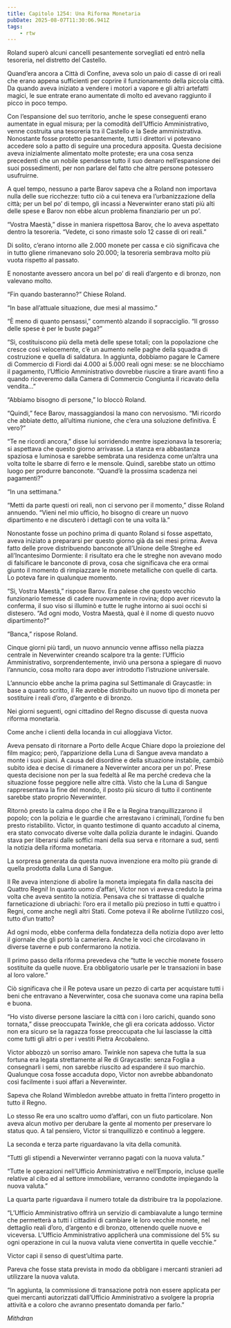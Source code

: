 ```yaml
---
title: Capitolo 1254: Una Riforma Monetaria
pubDate: 2025-08-07T11:30:06.941Z
tags:
    - rtw
---
```



Roland superò alcuni cancelli pesantemente sorvegliati ed entrò nella tesoreria, nel distretto del Castello.


Quand’era ancora a Città di Confine, aveva solo un paio di casse di ori reali che erano appena sufficienti per coprire il funzionamento della piccola città. Da quando aveva iniziato a vendere i motori a vapore e gli altri artefatti magici, le sue entrate erano aumentate di molto ed avevano raggiunto il picco in poco tempo.


Con l’espansione del suo territorio, anche le spese conseguenti erano aumentate in egual misura; per la comodità dell’Ufficio Amministrativo, venne costruita una tesoreria tra il Castello e la Sede amministrativa. Nonostante fosse protetto pesantemente, tutti i direttori vi potevano accedere solo a patto di seguire una procedura apposita. Questa decisione aveva inizialmente alimentato molte proteste; era una cosa senza precedenti che un nobile spendesse tutto il suo denaro nell’espansione dei suoi possedimenti, per non parlare del fatto che altre persone potessero usufruirne.


A quel tempo, nessuno a parte Barov sapeva che a Roland non importava nulla delle sue ricchezze: tutto ciò a cui teneva era l’urbanizzazione della città; per un bel po’ di tempo, gli incassi a Neverwinter erano stati più alti delle spese e Barov non ebbe alcun problema finanziario per un po’.


“Vostra Maestà,” disse in maniera rispettosa Barov, che lo aveva aspettato dentro la tesoreria. “Vedete, ci sono rimaste solo 12 casse di ori reali.”


Di solito, c’erano intorno alle 2.000 monete per cassa e ciò significava che in tutto gliene rimanevano solo 20.000; la tesoreria sembrava molto più vuota rispetto al passato.


E nonostante avessero ancora un bel po’ di reali d’argento e di bronzo, non valevano molto.


“Fin quando basteranno?” Chiese Roland.


“In base all’attuale situazione, due mesi al massimo.”


“È meno di quanto pensassi,” commentò alzando il sopracciglio. “Il grosso delle spese è per le buste paga?”


“Sì, costituiscono più della metà delle spese totali; con la popolazione che cresce così velocemente, c’è un aumento nelle paghe della squadra di costruzione e quella di saldatura. In aggiunta, dobbiamo pagare le Camere di Commercio di Fiordi dai 4.000 ai 5.000 reali ogni mese: se ne blocchiamo il pagamento, l’Ufficio Amministrativo dovrebbe riuscire a tirare avanti fino a quando riceveremo dalla Camera di Commercio Congiunta il ricavato della vendita…”


“Abbiamo bisogno di persone,” lo bloccò Roland.


“Quindi,” fece Barov, massaggiandosi la mano con nervosismo. “Mi ricordo che abbiate detto, all’ultima riunione, che c’era una soluzione definitiva. È vero?”


“Te ne ricordi ancora,” disse lui sorridendo mentre ispezionava la tesoreria; si aspettava che questo giorno arrivasse. La stanza era abbastanza spaziosa e luminosa e sarebbe sembrata una residenza come un’altra una volta tolte le sbarre di ferro e le mensole. Quindi, sarebbe stato un ottimo luogo per produrre banconote. “Quand’è la prossima scadenza nei pagamenti?”


“In una settimana.”


“Metti da parte questi ori reali, non ci servono per il momento,” disse Roland annuendo. “Vieni nel mio ufficio, ho bisogno di creare un nuovo dipartimento e ne discuterò i dettagli con te una volta là.”


Nonostante fosse un pochino prima di quanto Roland si fosse aspettato, aveva iniziato a prepararsi per questo giorno già da sei mesi prima. Aveva fatto delle prove distribuendo banconote all’Unione delle Streghe ed all’Incantesimo Dormiente: il risultato era che le streghe non avevano modo di falsificare le banconote di prova, cosa che significava che era ormai giunto il momento di rimpiazzare le monete metalliche con quelle di carta. Lo poteva fare in qualunque momento.


“Sì, Vostra Maestà,” rispose Barov. Era palese che questo vecchio funzionario temesse di cadere nuovamente in rovina; dopo aver ricevuto la conferma, il suo viso si illuminò e tutte le rughe intorno ai suoi occhi si distesero. “Ad ogni modo, Vostra Maestà, qual è il nome di questo nuovo dipartimento?”


“Banca,” rispose Roland.


Cinque giorni più tardi, un nuovo annuncio venne affisso nella piazza centrale in Neverwinter creando scalpore tra la gente: l’Ufficio Amministrativo, sorprendentemente, inviò una persona a spiegare di nuovo l’annuncio, cosa molto rara dopo aver introdotto l’istruzione universale.


L’annuncio ebbe anche la prima pagina sul Settimanale di Graycastle: in base a quanto scritto, il Re avrebbe distribuito un nuovo tipo di moneta per sostituire i reali d’oro, d’argento e di bronzo.


Nei giorni seguenti, ogni cittadino del Regno discusse di questa nuova riforma monetaria.


Come anche i clienti della locanda in cui alloggiava Victor.


Aveva pensato di ritornare a Porto delle Acque Chiare dopo la proiezione del film magico; però, l’apparizione della Luna di Sangue aveva mandato a monte i suoi piani. A causa del disordine e della situazione instabile, cambiò subito idea e decise di rimanere a Neverwinter ancora per un po’. Prese questa decisione non per la sua fedeltà al Re ma perché credeva che la situazione fosse peggiore nelle altre città. Visto che la Luna di Sangue rappresentava la fine del mondo, il posto più sicuro di tutto il continente sarebbe stato proprio Neverwinter.


Ritornò presto la calma dopo che il Re e la Regina tranquillizzarono il popolo; con la polizia e le guardie che arrestavano i criminali, l’ordine fu ben presto ristabilito. Victor, in quanto testimone di quanto accaduto al cinema, era stato convocato diverse volte dalla polizia durante le indagini. Quando stava per liberarsi dalle soffici mani della sua serva e ritornare a sud, sentì la notizia della riforma monetaria.


La sorpresa generata da questa nuova invenzione era molto più grande di quella prodotta dalla Luna di Sangue.


Il Re aveva intenzione di abolire la moneta impiegata fin dalla nascita dei Quattro Regni! In quanto uomo d’affari, Victor non vi aveva creduto la prima volta che aveva sentito la notizia. Pensava che si trattasse di qualche farneticazione di ubriachi: l’oro era il metallo più prezioso in tutti e quattro i Regni, come anche negli altri Stati. Come poteva il Re abolirne l’utilizzo così, tutto d’un tratto?


Ad ogni modo, ebbe conferma della fondatezza della notizia dopo aver letto il giornale che gli portò la cameriera. Anche le voci che circolavano in diverse taverne e pub confermarono la notizia.


Il primo passo della riforma prevedeva che “tutte le vecchie monete fossero sostituite da quelle nuove. Era obbligatorio usarle per le transazioni in base al loro valore.”


Ciò significava che il Re poteva usare un pezzo di carta per acquistare tutti i beni che entravano a Neverwinter, cosa che suonava come una rapina bella e buona.


“Ho visto diverse persone lasciare la città con i loro carichi, quando sono tornata,” disse preoccupata Twinkle, che gli era coricata addosso. Victor non era sicuro se la ragazza fosse preoccupata che lui lasciasse la città come tutti gli altri o per i vestiti Pietra Arcobaleno.


Victor abbozzò un sorriso amaro. Twinkle non sapeva che tutta la sua fortuna era legata strettamente al Re di Graycastle: senza Foglia a consegnarli i semi, non sarebbe riuscito ad espandere il suo marchio. Qualunque cosa fosse accaduta dopo, Victor non avrebbe abbandonato così facilmente i suoi affari a Neverwinter.


Sapeva che Roland Wimbledon avrebbe attuato in fretta l’intero progetto in tutto il Regno.


Lo stesso Re era uno scaltro uomo d’affari, con un fiuto particolare. Non aveva alcun motivo per derubare la gente al momento per preservare lo status quo. A tal pensiero, Victor si tranquillizzò e continuò a leggere.


La seconda e terza parte riguardavano la vita della comunità.


“Tutti gli stipendi a Neverwinter verranno pagati con la nuova valuta.”


“Tutte le operazioni nell’Ufficio Amministrativo e nell’Emporio, incluse quelle relative al cibo ed al settore immobiliare, verranno condotte impiegando la nuova valuta.”


La quarta parte riguardava il numero totale da distribuire tra la popolazione.


“L’Ufficio Amministrativo offrirà un servizio di cambiavalute a lungo termine che permetterà a tutti i cittadini di cambiare le loro vecchie monete, nel dettaglio reali d’oro, d’argento e di bronzo, ottenendo quelle nuove e viceversa. L’Ufficio Amministrativo applicherà una commissione del 5% su ogni operazione in cui la nuova valuta viene convertita in quelle vecchie.”


Victor capì il senso di quest’ultima parte.


Pareva che fosse stata prevista in modo da obbligare i mercanti stranieri ad utilizzare la nuova valuta.


“In aggiunta, la commissione di transazione potrà non essere applicata per quei mercanti autorizzati dall’Ufficio Amministrativo a svolgere la propria attività e a coloro che avranno presentato domanda per farlo.”






<em>Mithdran </em>
















































                                


                                



